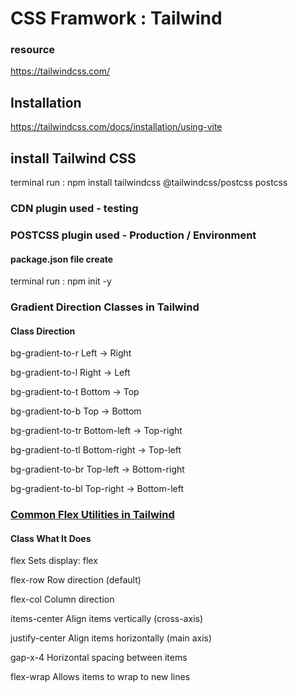 # CSS Framwork : Tailwind

### resource 
https://tailwindcss.com/

## Installation 
https://tailwindcss.com/docs/installation/using-vite

## install Tailwind CSS 
terminal run : npm install tailwindcss @tailwindcss/postcss postcss

### CDN plugin used - testing 
### POSTCSS plugin used - Production / Environment

#### package.json file create
terminal run : npm init -y

### Gradient Direction Classes in Tailwind
#### Class	Direction
bg-gradient-to-r	Left → Right

bg-gradient-to-l	Right → Left

bg-gradient-to-t	Bottom → Top

bg-gradient-to-b	Top → Bottom

bg-gradient-to-tr	Bottom-left → Top-right

bg-gradient-to-tl	Bottom-right → Top-left

bg-gradient-to-br	Top-left → Bottom-right

bg-gradient-to-bl	Top-right → Bottom-left

###  [Common Flex Utilities in Tailwind](https://youtu.be/53kRTGGDYd8?si=IbdzDUWvfw2GjwKA)
#### Class	What It Does
flex	Sets display: flex

flex-row	Row direction (default)

flex-col	Column direction

items-center	Align items vertically (cross-axis)

justify-center	Align items horizontally (main axis)

gap-x-4	Horizontal spacing between items

flex-wrap	Allows items to wrap to new lines






